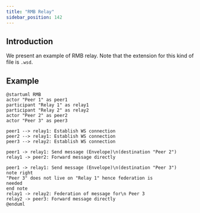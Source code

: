 ```yaml
---
title: "RMB Relay"
sidebar_position: 142
---
```




## Introduction

We present an example of RMB relay. Note that the extension for this kind of file is `.wsd`.

## Example


```
@startuml RMB
actor "Peer 1" as peer1
participant "Relay 1" as relay1
participant "Relay 2" as relay2
actor "Peer 2" as peer2
actor "Peer 3" as peer3

peer1 --> relay1: Establish WS connection
peer2 --> relay1: Establish WS connection
peer3 --> relay2: Establish WS connection

peer1 -> relay1: Send message (Envelope)\n(destination "Peer 2")
relay1 -> peer2: Forward message directly

peer1 -> relay1: Send message (Envelope)\n(destination "Peer 3")
note right
"Peer 3" does not live on "Relay 1" hence federation is
needed
end note
relay1 -> relay2: Federation of message for\n Peer 3
relay2 -> peer3: Forward message directly
@enduml
```